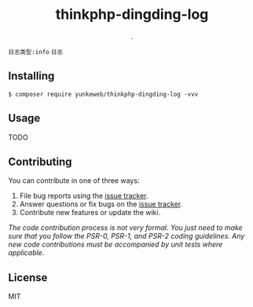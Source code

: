 <h1 align="center"> thinkphp-dingding-log </h1>

<p align="center"> .</p>

`日志类型:info`
`日志`
## Installing

```shell
$ composer require yunkeweb/thinkphp-dingding-log -vvv
```

## Usage

TODO

## Contributing

You can contribute in one of three ways:

1. File bug reports using the [issue tracker](https://github.com/yunkeweb/thinkphp-dingding-log/issues).
2. Answer questions or fix bugs on the [issue tracker](https://github.com/yunkeweb/thinkphp-dingding-log/issues).
3. Contribute new features or update the wiki.

_The code contribution process is not very formal. You just need to make sure that you follow the PSR-0, PSR-1, and PSR-2 coding guidelines. Any new code contributions must be accompanied by unit tests where applicable._

## License

MIT